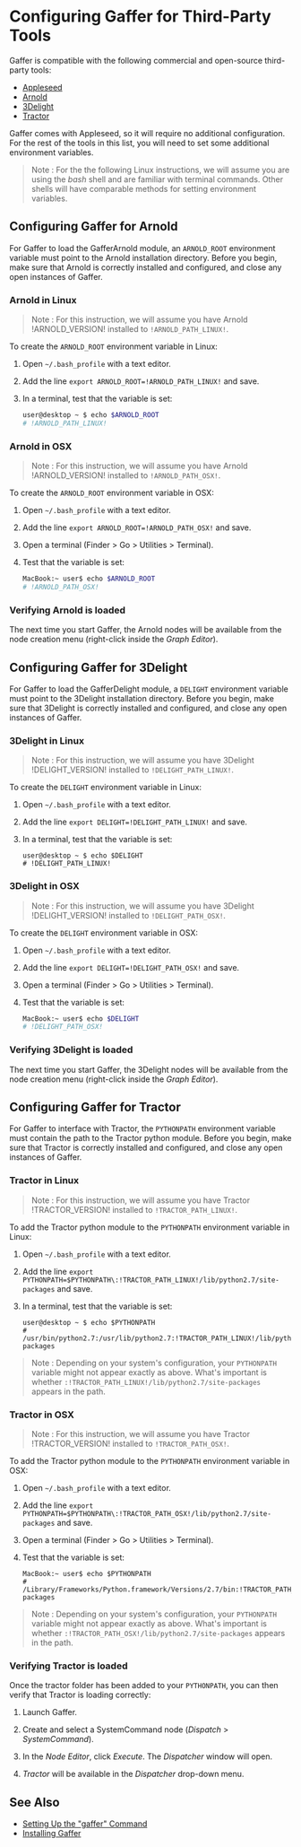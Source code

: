 # Configuring Gaffer for Third-Party Tools #

Gaffer is compatible with the following commercial and open-source third-party tools:

- [Appleseed](http://appleseedhq.net/)
- [Arnold](https://www.solidangle.com/arnold/)
- [3Delight](http://www.3delight.com/)
- [Tractor](https://renderman.pixar.com/tractor)

Gaffer comes with Appleseed, so it will require no additional configuration. For the rest of the tools in this list, you will need to set some additional environment variables.

> Note :
> For the the following Linux instructions, we will assume you are using the _bash_ shell and are familiar with terminal commands. Other shells will have comparable methods for setting environment variables.


## Configuring Gaffer for Arnold ##

For Gaffer to load the GafferArnold module, an `ARNOLD_ROOT` environment variable must point to the Arnold installation directory. Before you begin, make sure that Arnold is correctly installed and configured, and close any open instances of Gaffer.


### Arnold in Linux ###

> Note :
> For this instruction, we will assume you have Arnold !ARNOLD_VERSION! installed to `!ARNOLD_PATH_LINUX!`.

To create the `ARNOLD_ROOT` environment variable in Linux:

1. Open `~/.bash_profile` with a text editor.

2. Add the line `export ARNOLD_ROOT=!ARNOLD_PATH_LINUX!` and save.

3. In a terminal, test that the variable is set:
    
    ```bash
    user@desktop ~ $ echo $ARNOLD_ROOT
    # !ARNOLD_PATH_LINUX!
    ```


### Arnold in OSX ###

> Note :
> For this instruction, we will assume you have Arnold !ARNOLD_VERSION! installed to `!ARNOLD_PATH_OSX!`.

To create the `ARNOLD_ROOT` environment variable in OSX:

1. Open `~/.bash_profile` with a text editor.

2. Add the line `export ARNOLD_ROOT=!ARNOLD_PATH_OSX!` and save.

3. Open a terminal (Finder > Go > Utilities > Terminal).

4. Test that the variable is set:
    
    ```bash
    MacBook:~ user$ echo $ARNOLD_ROOT
    # !ARNOLD_PATH_OSX!
    ```


### Verifying Arnold is loaded ###

The next time you start Gaffer, the Arnold nodes will be available from the node creation menu (right-click inside the _Graph Editor_).

<!-- TODO: ![Arnold node menu](images/arnoldNodes.png) -->


## Configuring Gaffer for 3Delight ##

For Gaffer to load the GafferDelight module, a `DELIGHT` environment variable must point to the 3Delight installation directory. Before you begin, make sure that 3Delight is correctly installed and configured, and close any open instances of Gaffer.


### 3Delight in Linux ###

> Note :
> For this instruction, we will assume you have 3Delight !DELIGHT_VERSION! installed to `!DELIGHT_PATH_LINUX!`.

To create the `DELIGHT` environment variable in Linux:

1. Open `~/.bash_profile` with a text editor.

2. Add the line `export DELIGHT=!DELIGHT_PATH_LINUX!` and save.

3. In a terminal, test that the variable is set:
    
    ```shell
    user@desktop ~ $ echo $DELIGHT
    # !DELIGHT_PATH_LINUX!
    ```


### 3Delight in OSX ###

> Note :
> For this instruction, we will assume you have 3Delight !DELIGHT_VERSION! installed to `!DELIGHT_PATH_OSX!`.

To create the `DELIGHT` environment variable in OSX:

1. Open `~/.bash_profile` with a text editor.

2. Add the line `export DELIGHT=!DELIGHT_PATH_OSX!` and save.

3. Open a terminal (Finder > Go > Utilities > Terminal).

4. Test that the variable is set:
    
    ```bash
    MacBook:~ user$ echo $DELIGHT
    # !DELIGHT_PATH_OSX!
    ```


### Verifying 3Delight is loaded ###

The next time you start Gaffer, the 3Delight nodes will be available from the node creation menu (right-click inside the _Graph Editor_).

<!-- TODO: ![Delight node menu](images/delightNodes.png) -->


## Configuring Gaffer for Tractor ##

For Gaffer to interface with Tractor, the `PYTHONPATH` environment variable must contain the path to the Tractor python module. Before you begin, make sure that Tractor is correctly installed and configured, and close any open instances of Gaffer.


### Tractor in Linux ###

> Note :
> For this instruction, we will assume you have Tractor !TRACTOR_VERSION! installed to `!TRACTOR_PATH_LINUX!`.

To add the Tractor python module to the `PYTHONPATH` environment variable in Linux:

1. Open `~/.bash_profile` with a text editor.

2. Add the line `export PYTHONPATH=$PYTHONPATH\:!TRACTOR_PATH_LINUX!/lib/python2.7/site-packages` and save.

3. In a terminal, test that the variable is set:
    
    ```shell
    user@desktop ~ $ echo $PYTHONPATH
    # /usr/bin/python2.7:/usr/lib/python2.7:!TRACTOR_PATH_LINUX!/lib/python2.7/site-packages
    ```

> Note :
> Depending on your system's configuration, your `PYTHONPATH` variable might not appear exactly as above. What's important is whether `:!TRACTOR_PATH_LINUX!/lib/python2.7/site-packages` appears in the path.


### Tractor in OSX ###

> Note :
> For this instruction, we will assume you have Tractor !TRACTOR_VERSION! installed to `!TRACTOR_PATH_OSX!`.

To add the Tractor python module to the `PYTHONPATH` environment variable in OSX:

1. Open `~/.bash_profile` with a text editor.

2. Add the line `export PYTHONPATH=$PYTHONPATH\:!TRACTOR_PATH_OSX!/lib/python2.7/site-packages` and save.

3. Open a terminal (Finder > Go > Utilities > Terminal).

4. Test that the variable is set:
    
    ```shell
    MacBook:~ user$ echo $PYTHONPATH
    # /Library/Frameworks/Python.framework/Versions/2.7/bin:!TRACTOR_PATH_OSX!/lib/python2.7/site-packages
    ```
    
> Note :
> Depending on your system's configuration, your `PYTHONPATH` variable might not appear exactly as above. What's important is whether `:!TRACTOR_PATH_OSX!/lib/python2.7/site-packages` appears in the path.


### Verifying Tractor is loaded ###

Once the tractor folder has been added to your `PYTHONPATH`, you can then verify that Tractor is loading correctly:

1. Launch Gaffer.

2. Create and select a SystemCommand node (_Dispatch_ > _SystemCommand_).

3. In the _Node Editor_, click _Execute_. The _Dispatcher_ window will open.

4. _Tractor_ will be available in the _Dispatcher_ drop-down menu.

<!-- TODO: ![Tractor dispatch](images/tractorDispatch.png) -->


## See Also ##

- [Setting Up the "gaffer" Command](../SettingUpGafferCommand/index.md)
- [Installing Gaffer](../InstallingGaffer/index.md)
